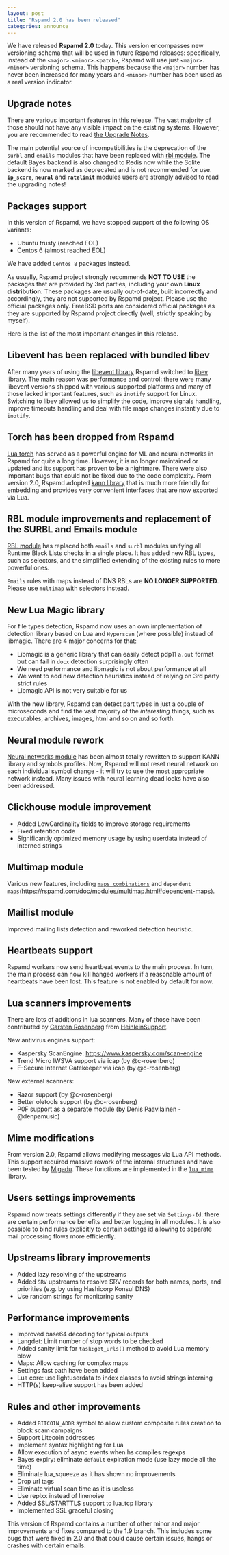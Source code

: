 ```yaml
---
layout: post
title: "Rspamd 2.0 has been released"
categories: announce
---
```



We have released **Rspamd 2.0** today. This version encompasses new versioning schema that will be used in future Rspamd releases: specifically, instead of the `<major>.<minor>.<patch>`, Rspamd will use just `<major>.<minor>` versioning schema. This happens because the `<major>` number has never been increased for many years and `<minor>` number has been used as a real version indicator.

## Upgrade notes

There are various important features in this release. The vast majority of those should not have any visible impact on the existing systems. However, you are recommended to read [the Upgrade Notes](https://rspamd.com/doc/migration.html). 

The main potential source of incompatibilities is the deprecation of the `surbl` and `emails` modules that have been replaced with [rbl module](https://rspamd.com/doc/modules/rbl.html). The default Bayes backend is also changed to Redis now while the Sqlite backend is now marked as deprecated and is not recommended for use. **`ip_score`**, **`neural`** and **`ratelimit`** modules users are strongly advised to read the upgrading notes!

## Packages support

In this version of Rspamd, we have stopped support of the following OS variants:

* Ubuntu trusty (reached EOL)
* Centos 6 (almost reached EOL)

We have added `Centos 8` packages instead.

As usually, Rspamd project strongly recommends **NOT TO USE** the packages that are provided by 3rd parties, including your own **Linux distribution**. These packages are usually out-of-date, built incorrectly and accordingly, they are not supported by Rspamd project. Please use the official packages only. FreeBSD ports are considered official packages as they are supported by Rspamd project directly (well, strictly speaking by myself).

Here is the list of the most important changes in this release.

## Libevent has been replaced with bundled libev

After many years of using the [libevent library](https://libevent.org) Rspamd switched to [libev](http://software.schmorp.de/pkg/libev.html) library. The main reason was performance and control: there were many libevent versions shipped with various supported platforms and many of those lacked important features, such as `inotify` support for Linux. Switching to libev allowed us to simplify the code, improve signals handling, improve timeouts handling and deal with file maps changes instantly due to `inotify`.

## Torch has been dropped from Rspamd

[Lua torch](https://torch.ch) has served as a powerful engine for ML and neural networks in Rspamd for quite a long time. However, it is no longer maintained or updated and its support has proven to be a nightmare. There were also important bugs that could not be fixed due to the code complexity. From version 2.0, Rspamd adopted [kann library](https://github.com/attractivechaos/kann) that is much more friendly for embedding and provides very convenient interfaces that are now exported via Lua.

## RBL module improvements and replacement of the SURBL and Emails module

[RBL module](https://rspamd.com/doc/modules/rbl.html) has replaced both `emails` and `surbl` modules unifying all Runtime Black Lists checks in a single place. It has added new RBL types, such as selectors, and the simplified extending of the existing rules to more powerful ones.

`Emails` rules with maps instead of DNS RBLs are **NO LONGER SUPPORTED**. Please use `multimap` with selectors instead.

## New Lua Magic library

For file types detection, Rspamd now uses an own implementation of detection library based on Lua and `Hyperscan` (where possible) instead of libmagic. There are 4 major concerns for that:

* Libmagic is a generic library that can easily detect pdp11 `a.out` format but can fail in `docx` detection surprisingly often
* We need performance and libmagic is not about performance at all
* We want to add new detection heuristics instead of relying on 3rd party strict rules
* Libmagic API is not very suitable for us

With the new library, Rspamd can detect part types in just a couple of microseconds and find the vast majority of the *interesting* things, such as executables, archives, images, html and so on and so forth.

## Neural module rework

[Neural networks module](https://rspamd.com/doc/modules/neural.html) has been almost totally rewritten to support KANN library and symbols profiles. Now, Rspamd will not reset neural network on each individual symbol change - it will try to use the most appropriate network instead. Many issues with neural learning dead locks have also been addressed.

## Clickhouse module improvement

* Added LowCardinality fields to improve storage requirements
* Fixed retention code
* Significantly optimized memory usage by using userdata instead of interned strings

## Multimap module

Various new features, including [`maps combinations`](https://rspamd.com/doc/modules/multimap.html#combined-maps) and `dependent maps`(https://rspamd.com/doc/modules/multimap.html#dependent-maps).

## Maillist module

Improved mailing lists detection and reworked detection heuristic.

## Heartbeats support

Rspamd workers now send heartbeat events to the main process. In turn, the main process can now kill hanged workers if a reasonable amount of heartbeats have been lost. This feature is not enabled by default for now.

## Lua scanners improvements

There are lots of additions in lua scanners. Many of those have been contributed by [Carsten Rosenberg](https://github.com/c-rosenberg) from [HeinleinSupport](https://www.heinlein-support.de/).

New antivirus engines support:

* Kaspersky ScanEngine: <https://www.kaspersky.com/scan-engine>
* Trend Micro IWSVA support via icap (by @c-rosenberg)
* F-Secure Internet Gatekeeper via icap (by @c-rosenberg)

New external scanners:

* Razor support (by @c-rosenberg)
* Better oletools support (by @c-rosenberg)
* P0F support as a separate module (by Denis Paavilainen - @denpamusic)

## Mime modifications

From version 2.0, Rspamd allows modifying messages via Lua API methods. This support required massive rework of the internal structures and have been tested by [Migadu](https://www.migadu.com/). These functions are implemented in the [`lua_mime`](https://rspamd.com/doc/lua/lua_mime.html) library.

## Users settings improvements

Rspamd now treats settings differently if they are set via `Settings-Id`: there are certain performance benefits and better logging in all modules. It is also possible to bind rules explicitly to certain settings id allowing to separate mail processing flows more efficiently.

## Upstreams library improvements

* Added lazy resolving of the upstreams
* Added `SRV` upstreams to resolve SRV records for both names, ports, and priorities (e.g. by using Hashicorp Konsul DNS)
* Use random strings for monitoring sanity

## Performance improvements

* Improved base64 decoding for typical outputs
* Langdet: Limit number of stop words to be checked
* Added sanity limit for `task:get_urls()` method to avoid Lua memory blow
* Maps: Allow caching for complex maps
* Settings fast path have been added
* Lua core: use lightuserdata to index classes to avoid strings interning
* HTTP(s) keep-alive support has been added

## Rules and other improvements

* Added `BITCOIN_ADDR` symbol to allow custom composite rules creation to block scam campaigns
* Support Litecoin addresses
* Implement syntax highlighting for Lua
* Allow execution of async events when hs compiles regexps
* Bayes expiry: eliminate `default` expiration mode (use lazy mode all the time)
* Eliminate lua_squeeze as it has shown no improvements
* Drop url tags
* Eliminate virtual scan time as it is useless
* Use replxx instead of linenoise
* Added SSL/STARTTLS support to lua_tcp library
* Implemented SSL graceful closing

This version of Rspamd contains a number of other minor and major improvements and fixes compared to the 1.9 branch. This includes some bugs that were fixed in 2.0 and that could cause certain issues, hangs or crashes with certain emails. 
